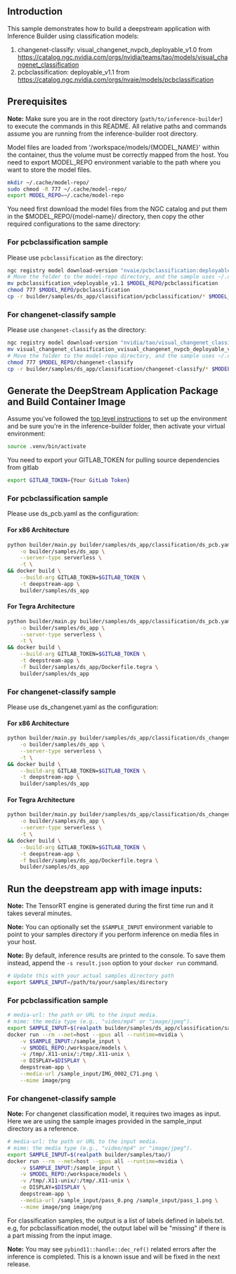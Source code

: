 ## Introduction

This sample demonstrates how to build a deepstream application with Inference Builder using classification models:
1. changenet-classify: visual_changenet_nvpcb_deployable_v1.0 from https://catalog.ngc.nvidia.com/orgs/nvidia/teams/tao/models/visual_changenet_classification
2. pcbclassification: deployable_v1.1 from https://catalog.ngc.nvidia.com/orgs/nvaie/models/pcbclassification

## Prerequisites

**Note:** Make sure you are in the root directory (`path/to/inference-builder`) to execute the commands in this README. All relative paths and commands assume you are running from the inference-builder root directory.

Model files are loaded from '/workspace/models/{MODEL_NAME}' within the container, thus the volume must be correctly mapped from the host.
You need to export MODEL_REPO environment variable to the path where you want to store the model files.

```bash
mkdir ~/.cache/model-repo/
sudo chmod -R 777 ~/.cache/model-repo/
export MODEL_REPO=~/.cache/model-repo
```

You need first download the model files from the NGC catalog and put them in the $MODEL_REPO/{model-name}/ directory, then copy the other required configurations to the same directory:

### For pcbclassification sample

Please use `pcbclassification` as the directory:

```bash
ngc registry model download-version "nvaie/pcbclassification:deployable_v1.1"
# Move the folder to the model-repo directory, and the sample uses ~/.cache/model-repo by default
mv pcbclassification_vdeployable_v1.1 $MODEL_REPO/pcbclassification
chmod 777 $MODEL_REPO/pcbclassification
cp -r builder/samples/ds_app/classification/pcbclassification/* $MODEL_REPO/pcbclassification/
```

### For changenet-classify sample

Please use `changenet-classify` as the directory:

```bash
ngc registry model download-version "nvidia/tao/visual_changenet_classification:visual_changenet_nvpcb_deployable_v1.0"
mv visual_changenet_classification_vvisual_changenet_nvpcb_deployable_v1.0 $MODEL_REPO/changenet-classify/
# Move the folder to the model-repo directory, and the sample uses ~/.cache/model-repo by default
chmod 777 $MODEL_REPO/changenet-classify
cp -r builder/samples/ds_app/classification/changenet-classify/* $MODEL_REPO/changenet-classify/
```

## Generate the DeepStream Application Package and Build Container Image

Assume you've followed the [top level instructions](../../../README.md#getting-started) to set up the environment and be sure you're in the inference-builder folder, then activate your virtual environment:

```bash
source .venv/bin/activate
```

You need to export your GITLAB_TOKEN for pulling source dependencies from gitlab

```bash
export GITLAB_TOKEN={Your GitLab Token}
```

### For pcbclassification sample

Please use ds_pcb.yaml as the configuration:

#### For x86 Architecture

```bash
python builder/main.py builder/samples/ds_app/classification/ds_pcb.yaml \
    -o builder/samples/ds_app \
    --server-type serverless \
    -t \
&& docker build \
    --build-arg GITLAB_TOKEN=$GITLAB_TOKEN \
    -t deepstream-app \
    builder/samples/ds_app
```

#### For Tegra Architecture

```bash
python builder/main.py builder/samples/ds_app/classification/ds_pcb.yaml \
    -o builder/samples/ds_app \
    --server-type serverless \
    -t \
&& docker build \
    --build-arg GITLAB_TOKEN=$GITLAB_TOKEN \
    -t deepstream-app \
    -f builder/samples/ds_app/Dockerfile.tegra \
    builder/samples/ds_app
```

### For changenet-classify sample

Please use ds_changenet.yaml as the configuration:

#### For x86 Architecture

```bash
python builder/main.py builder/samples/ds_app/classification/ds_changenet.yaml \
    -o builder/samples/ds_app \
    --server-type serverless \
    -t \
&& docker build \
    --build-arg GITLAB_TOKEN=$GITLAB_TOKEN \
    -t deepstream-app \
    builder/samples/ds_app
```

#### For Tegra Architecture

```bash
python builder/main.py builder/samples/ds_app/classification/ds_changenet.yaml \
    -o builder/samples/ds_app \
    --server-type serverless \
    -t \
&& docker build \
    --build-arg GITLAB_TOKEN=$GITLAB_TOKEN \
    -t deepstream-app \
    -f builder/samples/ds_app/Dockerfile.tegra \
    builder/samples/ds_app
```


## Run the deepstream app with image inputs:

**Note:** The TensorRT engine is generated during the first time run and it takes several minutes.

**Note:** You can optionally set the `$SAMPLE_INPUT` environment variable to point to your samples directory if you perform inference on media files in your host.

**Note:** By default, inference results are printed to the console. To save them instead, append the `-s result.json` option to your `docker run` command.

```bash
# Update this with your actual samples directory path
export SAMPLE_INPUT=/path/to/your/samples/directory
```

### For pcbclassification sample

```bash
# media-url: the path or URL to the input media.
# mime: the media type (e.g., "video/mp4" or "image/jpeg").
export SAMPLE_INPUT=$(realpath builder/samples/ds_app/classification/sample-inputs/)
docker run --rm --net=host --gpus all --runtime=nvidia \
    -v $SAMPLE_INPUT:/sample_input \
    -v $MODEL_REPO:/workspace/models \
    -v /tmp/.X11-unix/:/tmp/.X11-unix \
    -e DISPLAY=$DISPLAY \
    deepstream-app \
    --media-url /sample_input/IMG_0002_C71.png \
    --mime image/png
```

### For changenet-classify sample

**Note:** For changenet classification model, it requires two images as input. Here we are using the sample images provided in the sample_input directory as a reference.

```bash
# media-url: the path or URL to the input media.
# mime: the media type (e.g., "video/mp4" or "image/jpeg").
export SAMPLE_INPUT=$(realpath builder/samples/tao/)
docker run --rm --net=host --gpus all --runtime=nvidia \
    -v $SAMPLE_INPUT:/sample_input \
    -v $MODEL_REPO:/workspace/models \
    -v /tmp/.X11-unix/:/tmp/.X11-unix \
    -e DISPLAY=$DISPLAY \
    deepstream-app \
    --media-url /sample_input/pass_0.png /sample_input/pass_1.png \
    --mime image/png image/png
```

For classification samples, the output is a list of labels defined in labels.txt. e.g, for pcbclassification model, the output label will be "missing" if there is a part missing from the input image.

**Note:** You may see `pybind11::handle::dec_ref()` related errors after the inference is completed. This is a known issue and will be fixed in the next release.
